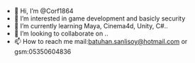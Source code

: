 - 👋 Hi, I’m @Corf1864
- 👀 I’m interested in game development and basicly security 
- 🌱 I’m currently learning Maya, Cinema4d, Unity, C#..
- 💞️ I’m looking to collaborate on ..
- 📫 How to reach me mail:batuhan.sanlisoy@hotmail.com or gsm:05350604836

<!---
Corf1864/Corf1864 is a ✨ special ✨ repository because its `README.md` (this file) appears on your GitHub profile.
You can click the Preview link to take a look at your changes.
--->
